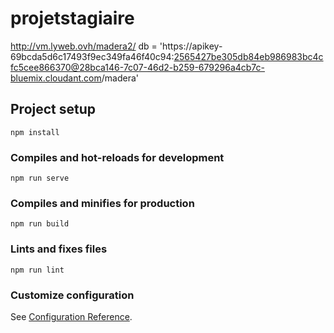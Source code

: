 # projetstagiaire
http://vm.lyweb.ovh/madera2/
db = 'https://apikey-69bcda5d6c17493f9ec349fa46f40c94:2565427be305db84eb986983bc4cfc5cee866370@28bca146-7c07-46d2-b259-679296a4cb7c-bluemix.cloudant.com/madera'
## Project setup
```
npm install
```

### Compiles and hot-reloads for development
```
npm run serve
```

### Compiles and minifies for production
```
npm run build
```

### Lints and fixes files
```
npm run lint
```

### Customize configuration
See [Configuration Reference](https://cli.vuejs.org/config/).

